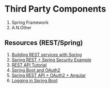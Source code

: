 # Third Party Components

 1. Spring Framework
 1. A.N.Other
 
## Resources (REST/Spring)

 1. [Building REST services with Spring](https://spring.io/guides/tutorials/bookmarks/)
 1. [Spring REST + Spring Security Example](https://mkyong.com/spring-boot/spring-rest-spring-security-example/)
 1. [REST API Tutorial](https://restfulapi.net/)
 1. [Spring Boot and OAuth2](https://spring.io/guides/tutorials/spring-boot-oauth2/)
 1. [Spring REST API + OAuth2 + Angular](https://www.baeldung.com/rest-api-spring-oauth2-angular)
 1. [Logging in Spring Boot](https://www.baeldung.com/spring-boot-logging)